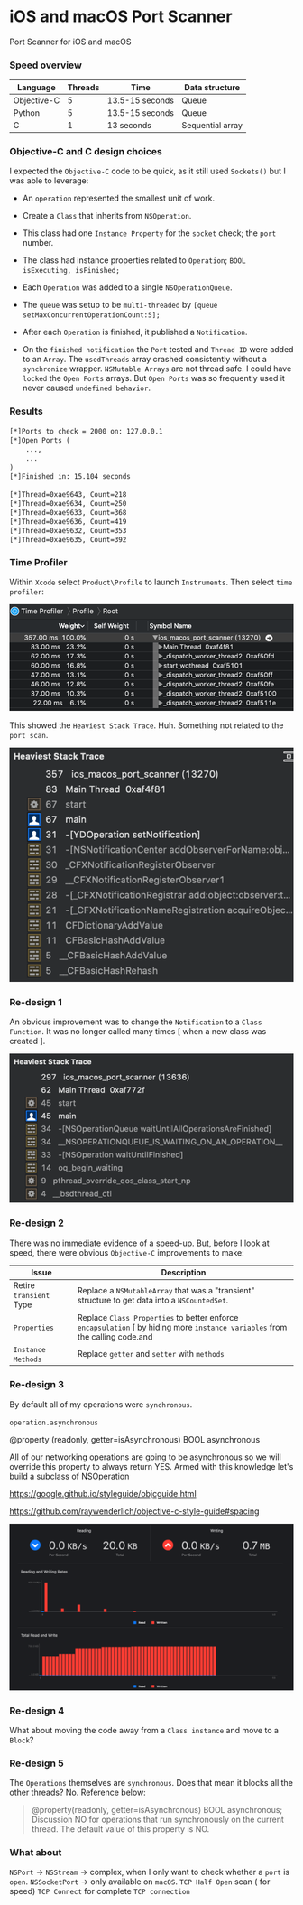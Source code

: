 # iOS and macOS Port Scanner
Port Scanner for iOS and macOS

### Speed overview

Language  |Threads |Time | Data structure
--|---|--|--
Objective-C | 5 | 13.5-15 seconds | Queue
Python | 5 |  13.5-15 seconds | Queue
C  | 1 | 13 seconds | Sequential array


### Objective-C and C design choices
I expected the `Objective-C` code to be quick, as it still used `Sockets()` but I was able to leverage:
 - An `operation` represented the smallest unit of work.
 - Create a `Class` that inherits from `NSOperation`.
 - This class had one `Instance Property` for the `socket` check; the `port` number.
 - The class had instance properties related to `Operation`; `BOOL isExecuting, isFinished;`

 - Each `Operation` was added to a single `NSOperationQueue`.
 - The `queue` was setup to be `multi-threaded` by `[queue setMaxConcurrentOperationCount:5];`
 - After each `Operation` is finished, it published a `Notification`.
 - On the `finished notification` the `Port` tested and `Thread ID` were added to an `Array`.  The `usedThreads` array crashed consistently without a `synchronize` wrapper.  `NSMutable Arrays` are not thread safe.  I could have `locked` the `Open Ports` arrays.  But `Open Ports` was so frequently used it never caused `undefined behavior`.

### Results
```
[*]Ports to check = 2000 on: 127.0.0.1
[*]Open Ports (
    ...,
    ...
)
[*]Finished in: 15.104 seconds

[*]Thread=0xae9643, Count=218
[*]Thread=0xae9634, Count=250
[*]Thread=0xae9633, Count=368
[*]Thread=0xae9636, Count=419
[*]Thread=0xae9632, Count=353
[*]Thread=0xae9635, Count=392
```
### Time Profiler
Within `Xcode` select `Product\Profile` to launch `Instruments`. Then select `time profiler`:

![time_profiler](/images/2021/01/time-profiler.png)


This showed the `Heaviest Stack Trace`. Huh.  Something not related to the `port scan`.

![heaviest_stack_trace](images/2021/01/heaviest-stack-trace.png)

### Re-design 1
An obvious improvement was to change the `Notification` to a `Class Function`. It was no longer called many times [ when a new class was created ].

![wait_until_ops_are_finished](images/2021/01/wait-until-ops-are-finished.png)

### Re-design 2
There was no immediate evidence of a speed-up.  But, before I look at speed, there were obvious `Objective-C` improvements to make:

Issue  | Description
--|--
Retire `transient` Type |  Replace a `NSMutableArray` that was a "transient" structure to get data into a `NSCountedSet`.
`Properties`|  Replace `Class Properties` to better enforce `encapsulation` [ by hiding more `instance variables` from the calling code.and
`Instance Methods`  |  Replace `getter` and `setter` with `methods`


### Re-design 3
By default all of my operations were `synchronous`.

`operation.asynchronous`

@property (readonly, getter=isAsynchronous) BOOL asynchronous

All of our networking operations are going to be asynchronous so we will override this property to always return YES. Armed with this knowledge let's build a subclass of NSOperation


https://google.github.io/styleguide/objcguide.html

https://github.com/raywenderlich/objective-c-style-guide#spacing



![writing_to_disk](images/2021/01/writing-to-disk.png)
### Re-design 4
What about moving the code away from a `Class instance` and move to a `Block`?

### Re-design 5
The `Operations` themselves are `synchronous`. Does that mean it blocks all the other threads?  No. Reference below:

>@property(readonly, getter=isAsynchronous) BOOL asynchronous;
Discussion
NO for operations that run synchronously on the current thread. The default value of this property is NO.


### What about
`NSPort`            ->
`NSStream`          -> complex, when I only want to check whether a `port` is `open`.
`NSSocketPort` -> only available on `macOS`.
`TCP Half Open` scan ( for speed)
`TCP Connect` for complete `TCP connection`
